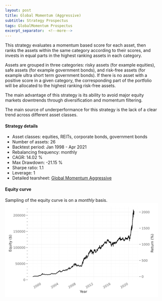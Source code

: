 ```yaml
---
layout: post
title: Global Momentum (Aggressive)
subtitle: Strategy Prospectus
tags: GlobalMomentum Prospectus
excerpt_separator:  <!--more-->
---
```


This strategy evaluates a momentum based score for each asset, then ranks the assets within the same category according to their scores, and invests in equal parts in the highest ranking assets in each category.

Assets are grouped in three categories: risky assets (for example equities), safe assets (for example government bonds), and risk-free assets (for example ultra short term government bonds). If there is no asset with a positive score in a given category, the corresponding part of the portfolio will be allocated to the highest ranking risk-free assets.

The main advantage of this strategy is its ability to avoid major equity markets downtrends through diversification and momentum filtering.

The main source of underperformance for this strategy is the lack of a clear trend across different asset classes.

#### Strategy details
* Asset classes: equities, REITs, corporate bonds, government bonds
* Number of assets: 26
* Backtest period: Jan 1998 - Apr 2021
* Rebalancing frequency: monthly
* CAGR: 14.02 %
* Max Drawdown: -21.15 %
* Sharpe ratio: 1.1
* Leverage: 1
* Detailed tearsheet: [Global Momentum Aggressive](/tearsheets/GlobalMomentumAggressive.html)

#### Equity curve
Sampling of the equity curve is on a _monthly_ basis. 
![Global Momentum](/images/global_momentum.svg)
